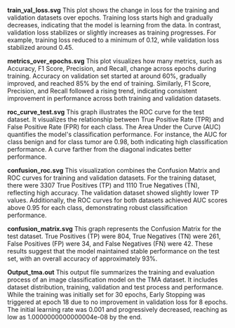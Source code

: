 **train_val_loss.svg**
This plot shows the change in loss for the training and validation datasets over epochs. Training loss starts high and gradually decreases, indicating that the model is learning from the data. In contrast, validation loss stabilizes or slightly increases as training progresses. For example, training loss reduced to a minimum of 0.12, while validation loss stabilized around 0.45.

**metrics_over_epochs.svg**
This plot visualizes how many metrics, such as Accuracy, F1 Score, Precision, and Recall, change across epochs during training. Accuracy on validation set started at around 60%, gradually improved, and reached 85% by the end of training. Similarly, F1 Score, Precision, and Recall followed a rising trend, indicating consistent improvement in performance across both training and validation datasets.

**roc_curve_test.svg**
This graph illustrates the ROC curve for the test dataset. It visualizes the relationship between True Positive Rate (TPR) and False Positive Rate (FPR) for each class. The Area Under the Curve (AUC) quantifies the model's classification performance. For instance, the AUC for class benign and for class tumor are 0.98, both indicating high classification performance. A curve farther from the diagonal indicates better performance.

**confusion_roc.svg**
This visualization combines the Confusion Matrix and ROC curves for training and validation datasets. For the training dataset, there were 3307 True Positives (TP) and 1110 True Negatives (TN), reflecting high accuracy. The validation dataset showed slightly lower TP values. Additionally, the ROC curves for both datasets achieved AUC scores above 0.95 for each class, demonstrating robust classification performance.

**confusion_matrix.svg**
This graph represents the Confusion Matrix for the test dataset. True Positives (TP) were 804, True Negatives (TN) were 261, False Positives (FP) were 34, and False Negatives (FN) were 42. These results suggest that the model maintained stable performance on the test set, with an overall accuracy of approximately 93%.

**Output_tma.out**
This output file summarizes the training and evaluation process of an image classification model on the TMA dataset. It includes dataset distribution, training, validation and test process and performance. While the training was initially set for 30 epochs, Early Stopping was triggered at epoch 18 due to no improvement in validation loss for 8 epochs. The initial learning rate was 0.001 and progressively decreased, reaching as low as 1.0000000000000004e-08 by the end.
